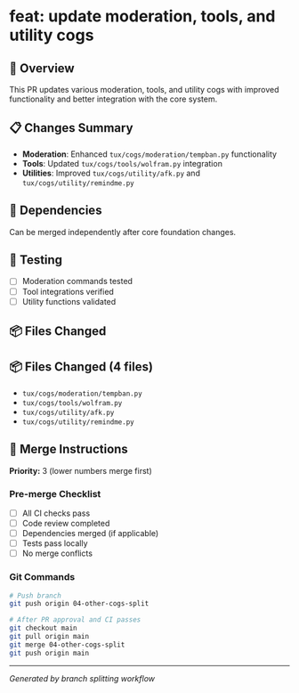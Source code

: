 # feat: update moderation, tools, and utility cogs

## 🎯 Overview
This PR updates various moderation, tools, and utility cogs with improved functionality and better integration with the core system.

## 📋 Changes Summary
- **Moderation**: Enhanced `tux/cogs/moderation/tempban.py` functionality
- **Tools**: Updated `tux/cogs/tools/wolfram.py` integration
- **Utilities**: Improved `tux/cogs/utility/afk.py` and `tux/cogs/utility/remindme.py`

## 🔗 Dependencies
Can be merged independently after core foundation changes.

## 🧪 Testing
- [ ] Moderation commands tested
- [ ] Tool integrations verified
- [ ] Utility functions validated

## 📦 Files Changed

## 📦 Files Changed (4 files)

- `tux/cogs/moderation/tempban.py`
- `tux/cogs/tools/wolfram.py`
- `tux/cogs/utility/afk.py`
- `tux/cogs/utility/remindme.py`


## 🚀 Merge Instructions

**Priority:** 3 (lower numbers merge first)

### Pre-merge Checklist
- [ ] All CI checks pass
- [ ] Code review completed
- [ ] Dependencies merged (if applicable)
- [ ] Tests pass locally
- [ ] No merge conflicts

### Git Commands
```bash
# Push branch
git push origin 04-other-cogs-split

# After PR approval and CI passes
git checkout main
git pull origin main
git merge 04-other-cogs-split
git push origin main
```

---
*Generated by branch splitting workflow*
